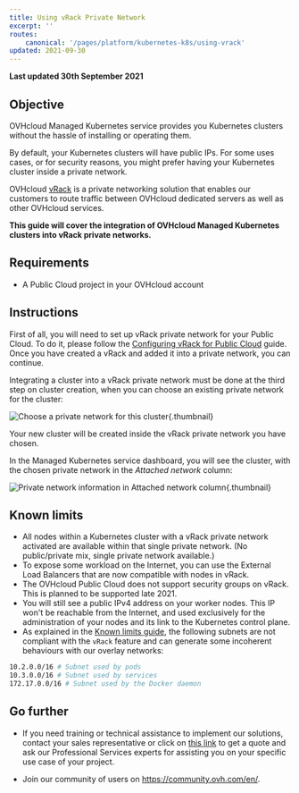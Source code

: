 ```yaml
---
title: Using vRack Private Network
excerpt: ''
routes:
    canonical: '/pages/platform/kubernetes-k8s/using-vrack'
updated: 2021-09-30
---
```


**Last updated 30th September 2021**

<style>
 pre {
     font-size: 14px;
 }
 pre.console {
   background-color: #300A24; 
   color: #ccc;
   font-family: monospace;
   padding: 5px;
   margin-bottom: 5px;
 }
 pre.console code {
   border: solid 0px transparent;
   font-family: monospace !important;
   font-size: 0.75em;
   color: #ccc;
 }
 .small {
     font-size: 0.75em;
 }
</style>

## Objective

OVHcloud Managed Kubernetes service provides you Kubernetes clusters without the hassle of installing or operating them. 

By default, your Kubernetes clusters will have public IPs. For some uses cases, or for security reasons, you might prefer having your Kubernetes cluster inside a private network. 

OVHcloud [vRack](https://www.ovh.co.uk/solutions/vrack/) is a private networking solution that enables our customers to route traffic between OVHcloud dedicated servers as well as other OVHcloud services. 

**This guide will cover the integration of OVHcloud Managed Kubernetes clusters into vRack private networks.**

## Requirements

- A Public Cloud project in your OVHcloud account

## Instructions

First of all, you will need to set up vRack private network for your Public Cloud. To do it, please follow the [Configuring vRack for Public Cloud](/pages/platform/network-services/getting-started-07-creating-vrack) guide. Once you have created a vRack and added it into a private network, you can continue. 

Integrating a cluster into a vRack private network must be done at the third step on cluster creation, when you can choose an existing private network for the cluster:

![Choose a private network for this cluster](images/using-vrack-01.png){.thumbnail}

Your new cluster will be created inside the vRack private network you have chosen.

In the Managed Kubernetes service dashboard, you will see the cluster, with the chosen private network in the *Attached network* column:

![Private network information in Attached network column](images/using-vrack-02.png){.thumbnail}


## Known limits

- All nodes within a Kubernetes cluster with a vRack private network activated are available within that single private network. (No public/private mix, single private network available.)
- To expose some workload on the Internet, you can use the External Load Balancers that are now compatible with nodes in vRack.
- The OVHcloud Public Cloud does not support security groups on vRack. This is planned to be supported late 2021.
- You will still see a public IPv4 address on your worker nodes. This IP won't be reachable from the Internet, and used exclusively for the administration of your nodes and its link to the Kubernetes control plane.
- As explained in the [Known limits guide](/pages/platform/kubernetes-k8s/known-limits), the following subnets are not compliant with the `vRack` feature and can generate some incoherent behaviours with our overlay networks:

```bash
10.2.0.0/16 # Subnet used by pods
10.3.0.0/16 # Subnet used by services
172.17.0.0/16 # Subnet used by the Docker daemon
```


## Go further

- If you need training or technical assistance to implement our solutions, contact your sales representative or click on [this link](https://www.ovhcloud.com/it/professional-services/) to get a quote and ask our Professional Services experts for assisting you on your specific use case of your project.

- Join our community of users on <https://community.ovh.com/en/>.